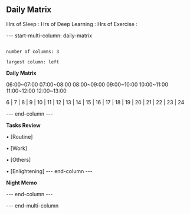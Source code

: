 ## Daily Matrix
Hrs of Sleep : 
Hrs of Deep Learning :
Hrs of Exercise :
  

--- start-multi-column: daily-matrix

```column-settings

number of columns: 3

largest column: left
```

**Daily Matrix**

  

06:00~07:00
07:00~08:00
08:00~09:00
09:00~10:00
10:00~11:00
11:00~12:00
12:00~13:00

6 | 7 | 8 | 9 | 10 | 11 | 12 | 13 | 14 | 15 | 16 | 17 | 18 | 19 | 20 | 21 | 22 | 23 | 24

  
--- end-column ---
  

**Tasks Review**

  

• [Routine]

• [Work]

• [Others]

• [Enlightening]
--- end-column ---
  

**Night Memo**

  
--- end-column ---


--- end-multi-column 